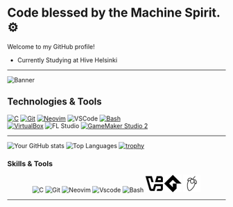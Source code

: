 #  Code blessed by the Machine Spirit. ⚙

Welcome to my GitHub profile!

- Currently Studying at Hive Helsinki

---

![Banner](https://media2.giphy.com/media/v1.Y2lkPTc5MGI3NjExZ2NzaWhlYWkycHR0bXg3ZHQ4bzlwZnN0M3pscTQ1cDF5cHNrNXhsNSZlcD12MV9pbnRlcm5hbF9naWZfYnlfaWQmY3Q9Zw/W0VXrK5sHszFSiY7LD/giphy.gif)

## Technologies & Tools

[![C](https://img.shields.io/badge/C-00599C?style=for-the-badge&logo=c&logoColor=white)](https://en.wikipedia.org/wiki/C_(programming_language))
[![Git](https://img.shields.io/badge/Git-F05032?style=for-the-badge&logo=git&logoColor=white)](https://git-scm.com/)
[![Neovim](https://img.shields.io/badge/Neovim-57A143?style=for-the-badge&logo=neovim&logoColor=white)](https://neovim.io/)
![VSCode](https://img.shields.io/badge/VSCode-0078D7?style=for-the-badge&logo=visual-studio-code&logoColor=white)
[![Bash](https://img.shields.io/badge/Bash-4EAA25?style=for-the-badge&logo=gnu-bash&logoColor=white)](https://www.gnu.org/software/bash/)  
[![VirtualBox](https://img.shields.io/badge/VirtualBox-183A61?style=for-the-badge&logo=virtualbox&logoColor=white)](https://www.virtualbox.org/)
![FL Studio](https://img.shields.io/badge/FL%20Studio-FF3C00?style=for-the-badge&logo=fluent&logoColor=white)
[![GameMaker Studio 2](https://img.shields.io/badge/GameMaker%20Studio%202-FF5C00?style=for-the-badge&logo=gamemaker&logoColor=white)](https://www.yoyogames.com/gamemaker)

---

![Your GitHub stats](https://github-readme-stats.vercel.app/api?username=usvapel&show_icons=true&theme=radical)
![Top Languages](https://github-readme-stats.vercel.app/api/top-langs/?username=usvapel&layout=compact&theme=radical)
[![trophy](https://github-profile-trophy.vercel.app/?username=usvapel)](https://github.com/ryo-ma/github-profile-trophy)

### Skills & Tools
<p align="center">
  <img src="https://cdn.jsdelivr.net/gh/devicons/devicon@latest/icons/c/c-original.svg" alt="C" width="40" height="40"/>
  <img src="https://cdn.jsdelivr.net/gh/devicons/devicon@latest/icons/git/git-original.svg" alt="Git" width="40" height ="40"/>
  <img src="https://cdn.jsdelivr.net/gh/devicons/devicon@latest/icons/neovim/neovim-original.svg" alt="Neovim" width="40" height ="40"/>
  <img src="https://cdn.jsdelivr.net/gh/devicons/devicon@latest/icons/vscode/vscode-original.svg" alt="Vscode" width="40" height ="40"/>
  <img src="https://cdn.jsdelivr.net/gh/devicons/devicon@latest/icons/bash/bash-original.svg" alt="Bash" width="40" height ="40"/>
  <img src="https://raw.githubusercontent.com/usvapel/usvapel/main/assets/icons/virtualbox.png" alt="Virtualbox" width="40" height="40"/>
  <img src="https://raw.githubusercontent.com/usvapel/usvapel/main/assets/icons/gamemaker.png" alt="Gamemaker" width="40" height="40"/>
  <img src="https://raw.githubusercontent.com/usvapel/usvapel/main/assets/icons/flstudio.png" alt="Fl-studio" width="40" height="40"/>
</p>

---
